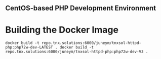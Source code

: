CentOS-based PHP Development Environment
------------------------------------------


Building the Docker Image
===========================

   `
    docker build -t repo.tnx.solutions:6000/juneym/tnxsol-httpd-php:php72w-dev-LATEST .
    docker build -t repo.tnx.solutions:6000/juneym/tnxsol-httpd-php:php72w-dev-V3 .
   `

